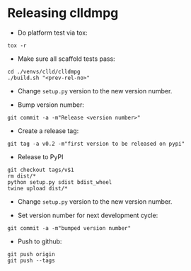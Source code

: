 Releasing clldmpg
=================

- Do platform test via tox:
```
tox -r
```

- Make sure all scaffold tests pass:
```
cd ./venvs/clld/clldmpg
./build.sh "<prev-rel-no>"
```

- Change `setup.py` version to the new version number.

- Bump version number:
```
git commit -a -m"Release <version number>"
```

- Create a release tag:
```
git tag -a v0.2 -m"first version to be released on pypi"
```

- Release to PyPI
```
git checkout tags/v$1
rm dist/*
python setup.py sdist bdist_wheel
twine upload dist/*
```

- Change `setup.py` version to the new version number.

- Set version number for next development cycle:
```
git commit -a -m"bumped version number"
```

- Push to github:
```
git push origin
git push --tags
```
